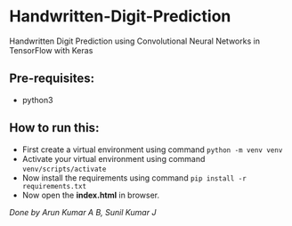 # Handwritten-Digit-Prediction
Handwritten Digit Prediction using Convolutional Neural Networks in TensorFlow with Keras 

## Pre-requisites:
 * python3

## How to run this:
 * First create a virtual environment using command `python -m venv venv`
 * Activate your virtual environment using command `venv/scripts/activate`
 * Now install the requirements using command `pip install -r requirements.txt`
 * Now open the **index.html** in browser.

*Done by Arun Kumar A B, Sunil Kumar J*
